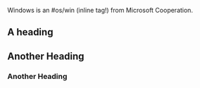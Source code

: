 
Windows is an #os/win (inline tag!) from Microsoft Cooperation.


## A heading
## Another Heading

### Another Heading
